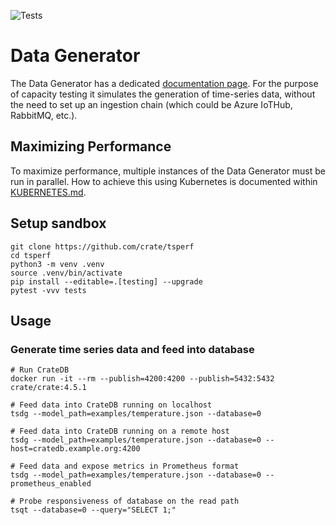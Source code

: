 ![Tests](https://github.com/crate/tsperf/workflows/Tests/badge.svg)

# Data Generator

The Data Generator has a dedicated [documentation page](tsperf/tsdg/README.md).
For the purpose of capacity testing it simulates the generation of time-series
data, without the need to set up an ingestion chain (which could be Azure IoTHub, RabbitMQ, etc.).

## Maximizing Performance

To maximize performance, multiple instances of the Data Generator must be run in parallel.
How to achieve this using Kubernetes is documented within [KUBERNETES.md](KUBERNETES.md).

## Setup sandbox
```shell
git clone https://github.com/crate/tsperf
cd tsperf
python3 -m venv .venv
source .venv/bin/activate
pip install --editable=.[testing] --upgrade
pytest -vvv tests
```

## Usage

### Generate time series data and feed into database
```shell
# Run CrateDB
docker run -it --rm --publish=4200:4200 --publish=5432:5432 crate/crate:4.5.1

# Feed data into CrateDB running on localhost
tsdg --model_path=examples/temperature.json --database=0

# Feed data into CrateDB running on a remote host
tsdg --model_path=examples/temperature.json --database=0 --host=cratedb.example.org:4200

# Feed data and expose metrics in Prometheus format
tsdg --model_path=examples/temperature.json --database=0 --prometheus_enabled

# Probe responsiveness of database on the read path
tsqt --database=0 --query="SELECT 1;"
```

